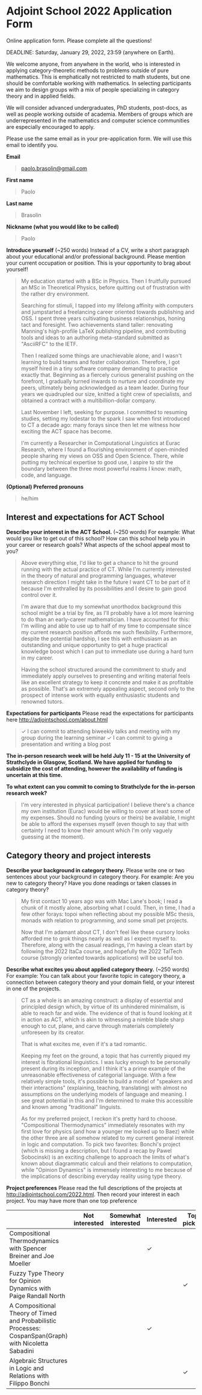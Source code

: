 # Adjoint School 2022 Application Form

Online application form. Please complete all the questions!

DEADLINE: Saturday, January 29, 2022, 23:59 (anywhere on Earth).

We welcome anyone, from anywhere in the world, who is interested in applying category-theoretic methods to problems outside of pure mathematics. This is emphatically not restricted to math students, but one should be comfortable working with mathematics. In selecting participants we aim to design groups with a mix of people specializing in category theory and in applied fields.

We will consider advanced undergraduates, PhD students, post-docs, as well as people working outside of academia. Members of groups which are underrepresented in the mathematics and computer science communities are especially encouraged to apply.

Please use the same email as in your pre-application form. We will use this email to identify you.

**Email**

> paolo.brasolin@gmail.com

**First name**

> Paolo

**Last name**

> Brasolin

**Nickname (what you would like to be called)**

> Paolo

**Introduce yourself**
(~250 words) Instead of a CV, write a short paragraph about your educational and/or professional background. Please mention your current occupation or position. This is your opportunity to brag about yourself!

> My education started with a BSc in Physics.
> Then I fruitfully pursued an MSc in Theoretical Physics, before quitting out of frustration with the rather dry environment.
>
> Searching for stimuli, I tapped into my lifelong affinity with computers and jumpstarted a freelancing career oriented towards publishing and OSS.
> I spent three years cultivating business relationships, honing tact and foresight.
> Two achievements stand taller: renovating Manning's high-profile LaTeX publishing pipeline, and contributing tools and ideas to an authoring meta-standard submitted as "AsciiRFC" to the IETF.
>
> Then I realized some things are unachievable alone, and I wasn't learning to build teams and foster collaboration.
> Therefore, I got myself hired in a tiny software company demanding to practice exactly that.
> Beginning as a fiercely curious generalist pushing on the forefront, I gradually turned inwards to nurture and coordinate my peers, ultimately being acknowledged as a team leader.
> During four years we quadrupled our size, knitted a tight crew of specialists, and obtained a contract with a multibillion-dollar company.
>
> Last November I left, seeking for purpose.
> I committed to resuming studies, setting my lodestar to the spark I saw when first introduced to CT a decade ago: many forays since then let me witness how exciting the ACT space has become.
>
> I'm currently a Researcher in Computational Linguistics at Eurac Research, where I found a flourishing environment of open-minded people sharing my views on OSS and Open Science.
> There, while putting my technical expertise to good use, I aspire to stir the boundary between the three most powerful realms I know: math, code, and language.

**(Optional) Preferred pronouns**

> he/him

## Interest and expectations for ACT School

**Describe your interest in the ACT School.**
(~250 words) For example: What would you like to get out of this school? How can this school help you in your career or research goals? What aspects of the school appeal most to you?

> Above everything else, I'd like to get a chance to hit the ground running with the actual practice of CT.
> While I'm currently interested in the theory of natural and programming languages, whatever research direction I might take in the future I want CT to be part of it because I'm enthralled by its possibilities and I desire to gain good control over it.
>
> I'm aware that due to my somewhat unorthodox background this school might be a trial by fire, as I'll probably have a lot more learning to do than an early-career mathematician.
> I have accounted for this: I'm willing and able to use up to half of my time to compensate since my current research position affords me such flexibility.
> Furthermore, despite the potential hardship, I see this with enthusiasm as an outstanding and unique opportunity to get a huge practical knowledge boost which I can put to immediate use during a hard turn in my career.
>
> Having the school structured around the commitment to study and immediately apply ourselves to presenting and writing material feels like an excellent strategy to keep it concrete and make it as profitable as possible.
> That's an extremely appealing aspect, second only to the prospect of intense work with equally enthusiastic students and renowned tutors.

**Expectations for participants**
Please read the expectations for participants here http://adjointschool.com/about.html

> ✓ I can commit to attending biweekly talks and meeting with my group during the learning seminar
> ✓ I can commit to giving a presentation and writing a blog post

**The in-person research week will be held July 11 - 15 at the University of Strathclyde in Glasgow, Scotland. We have applied for funding to subsidize the cost of attending, however the availability of funding is uncertain at this time.**

**To what extent can you commit to coming to Strathclyde for the in-person research week?**

> I'm very interested in physical participation!
> I believe there's a chance my own institution (Eurac) would be willing to cover at least some of my expenses.
> Should no funding (yours or theirs) be available, I might be able to afford the expenses myself (even though to say that with certainty I need to know their amount which I'm only vaguely guessing at the moment).

## Category theory and project interests

**Describe your background in category theory.**
Please write one or two sentences about your background in category theory. For example: Are you new to category theory? Have you done readings or taken classes in category theory?

> My first contact 10 years ago was with Mac Lane's book; I read a chunk of it mostly alone, absorbing what I could. Then, in time, I had a few other forays: topoi when reflecting about my possible MSc thesis, monads with relation to programming, and some small pet projects.
>
> Now that I'm adamant about CT, I don't feel like these cursory looks afforded me to grok things nearly as well as I expect myself to. Therefore, along with the casual readings, I'm having a clean start by following the 2022 ItaCa course, and hopefully the 2022 TalTech course (strongly oriented towards applications) will be useful too.

**Describe what excites you about applied category theory.**
(~250 words) For example: You can talk about your favorite topic in category theory, a connection between category theory and your domain field, or your interest in one of the projects.

> CT as a whole is an amazing construct: a display of essential and principled design which, by virtue of its unhindered minimalism, is able to reach far and wide.
> The evidence of that is found looking at it in action as ACT, which is akin to witnessing a nimble blade sharp enough to cut, plane, and carve through materials completely unforeseen by its creator.
>
> That is what excites me, even if it's a tad romantic.
>
> Keeping my feet on the ground, a topic that has currently piqued my interest is fibrational linguistics.
> I was lucky enough to be personally present during its inception, and I think it's a prime example of the unreasonable effectiveness of categorial language.
> With a few relatively simple tools, it's possible to build a model of "speakers and their interactions" (explaining, teaching, translating) with almost no assumptions on the underlying models of language and meaning.
> I see great potential in this and I'm determined to make this accessible and known among "traditional" linguists.
>
> As for my preferred project, I reckon it's pretty hard to choose.
> "Compositional Thermodynamics" immediately resonates with my first love for physics (and how a younger me looked up to Baez) while the other three are all somehow related to my current general interest in logic and computation.
> To pick two favorites: Bonchi's project (which is missing a description, but I found a recap by Pawel Sobocinski) is an exciting challenge to approach the limits of what's known about diagrammatic calculi and their relations to computation, while "Opinion Dynamics" is immensely interesting to me because of the implications of describing everyday reality using type theory.

**Project preferences**
Please read the full descriptions of the projects at http://adjointschool.com/2022.html. Then record your interest in each project. You may have more than one top preference

|                                                                                                        | Not interested | Somewhat interested | Interested | Top pick(s) |
| ------------------------------------------------------------------------------------------------------ | -------------- | ------------------- | ---------- | ----------- |
| Compositional Thermodynamics with Spencer Breiner and Joe Moeller                                      |                |                     | ✓          |             |
| Fuzzy Type Theory for Opinion Dynamics with Paige Randall North                                        |                |                     |            | ✓           |
| A Compositional Theory of Timed and Probabilistic Processes: CospanSpan(Graph) with Nicoletta Sabadini |                |                     | ✓          |             |
| Algebraic Structures in Logic and Relations with Filippo Bonchi                                        |                |                     |            | ✓           |
